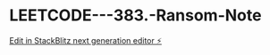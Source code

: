 # LEETCODE---383.-Ransom-Note

[Edit in StackBlitz next generation editor ⚡️](https://stackblitz.com/~/github.com/sspinit88/LEETCODE---383.-Ransom-Note)